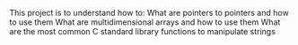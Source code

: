 This project is to understand how to:
What are pointers to pointers and how to use them
What are multidimensional arrays and how to use them
What are the most common C standard library functions to manipulate strings
